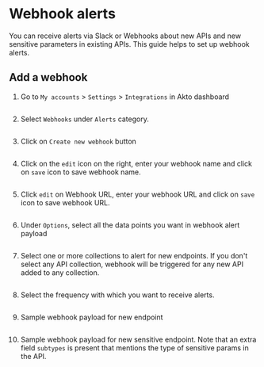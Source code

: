 # Webhook alerts

You can receive alerts via Slack or Webhooks about new APIs and new sensitive parameters in existing APIs. This guide helps to set up webhook alerts.

## Add a webhook

1. Go to `My accounts` > `Settings` > `Integrations` in Akto dashboard <figure><img src="https://github-production-user-asset-6210df.s3.amazonaws.com/91221068/240230705-ce9013a1-c148-4fd5-8667-8331ccdb9a46.png" alt=""><figcaption></figcaption></figure>

2. Select `Webhooks` under `Alerts` category. <figure><img src="https://github-production-user-asset-6210df.s3.amazonaws.com/91221068/240230892-d9626233-b94a-4ff0-a273-72fc46bcde7a.png" alt=""><figcaption></figcaption></figure>

3. Click on `Create new webhook` button <figure><img src="https://github-production-user-asset-6210df.s3.amazonaws.com/91221068/240231569-ba32d792-8229-4c27-8e5d-3e8dcd09c76d.png" alt=""><figcaption></figcaption></figure>

4. Click on the `edit` icon on the right, enter your webhook name and click on `save` icon to save webhook name. <figure><img src="https://github-production-user-asset-6210df.s3.amazonaws.com/91221068/240231582-40e0aaae-e1c2-4d4c-b09e-82a898d62d56.png" alt=""><figcaption></figcaption></figure>

5. Click `edit` on Webhook URL, enter your webhook URL and click on `save` icon to save webhook URL. <figure><img src="https://github-production-user-asset-6210df.s3.amazonaws.com/91221068/240231603-7bf6750a-fbf1-4710-9d24-d2632064a642.png" alt=""><figcaption></figcaption></figure>

6. Under `Options`, select all the data points you want in webhook alert payload <figure><img src="https://github-production-user-asset-6210df.s3.amazonaws.com/91221068/240231702-2376de50-5ed3-4027-8c91-d3fe5bc1abe9.png" alt=""><figcaption></figcaption></figure>

7. Select one or more collections to alert for new endpoints. If you don't select any API collection, webhook will be triggered for any new API added to any collection. <figure><img src="https://github-production-user-asset-6210df.s3.amazonaws.com/91221068/240231735-0a251880-2b09-49bc-ad9e-e3f9d1cabd75.png" alt=""><figcaption></figcaption></figure>

8. Select the frequency with which you want to receive alerts.<figure><img src="https://github-production-user-asset-6210df.s3.amazonaws.com/91221068/240234723-40dd2dc2-17ae-4865-891d-ee5e33a62cda.png" alt=""><figcaption></figcaption></figure>
9. Sample webhook payload for new endpoint <figure><img src="https://github-production-user-asset-6210df.s3.amazonaws.com/91221068/240234784-7f5c8f7e-3920-425f-bbef-0e4e0bcbde74.png" alt=""><figcaption></figcaption></figure>
10. Sample webhook payload for new sensitive endpoint. Note that an extra field `subtypes` is present that mentions the type of sensitive params in the API. <figure><img src="https://github-production-user-asset-6210df.s3.amazonaws.com/91221068/240235430-61ec8d82-5b56-4f4e-bfdb-b407e4db14e7.png" alt=""><figcaption></figcaption></figure>

